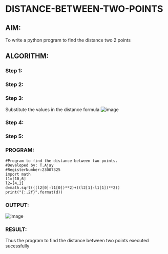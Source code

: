 # DISTANCE-BETWEEN-TWO-POINTS

## AIM:
To write a python program to find the distance two 2 points
## ALGORITHM:
### Step 1: 
### Step 2: 
### Step 3: 
Substitute the values in the distance formula
 ![image](https://github.com/Ajayreddy-2006/DISTANCE-BETWEEN-TWO-POINTS/assets/145742508/2f1df317-ad7f-4e31-8d75-b8b3850f3b46)

### Step 4: 
### Step 5: 
### PROGRAM:
```
#Program to find the distance between two points.
#Developed by: T.Ajay
#RegisterNumber:23007325
import math
l1=[10,6]
l2=[4,2]
d=math.sqrt(((l2[0]-l1[0])**2)+((l2[1]-l1[1])**2))
print("{:.2f}".format(d))  

```

### OUTPUT:
![image](https://github.com/Ajayreddy-2006/DISTANCE-BETWEEN-TWO-POINTS/assets/145742508/544fceae-a1a1-491f-8d98-74c85dc1d45e)


### RESULT:
Thus the program to find the distance between two points executed sucessfully
